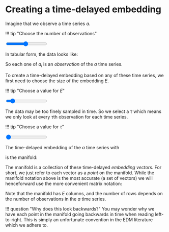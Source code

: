 # Creating a time-delayed embedding

<script src="../assets/manifold.js" defer></script>
<script src="../assets/time-delayed-embedding.js" defer></script>

Imagine that we observe a time series $a$.

!!! tip "Choose the number of observations"
    <div class="slider-container"><input type="range" min="1" max="20" value="10" class="slider" id="numObs"></div>

In tabular form, the data looks like:

<span class="dynamic-equation" data-equation="\[ ${a_time_series} \]" />

So each one of $a_i$ is an *observation* of the $a$ time series.

To create a time-delayed embedding based on any of these time series, we first need to choose the size of the embedding $E$.

!!! tip "Choose a value for $E$"
    <div class="slider-container"><input type="range" min="1" max="10" value="2" class="slider" id="E"></div>

The data may be too finely sampled in time.
So we select a $\tau$ which means we only look at every $\tau$th observation for each time series.

!!! tip "Choose a value for $\tau$"
    <div class="slider-container"><input type="range" min="1" max="5" value="1" class="slider" id="tau"></div>

The time-delayed embedding of the $a$ time series with
<span class="dynamic-inline" data-equation="E = ${E}, \tau = ${tau}" />

is the manifold:

<span class="dynamic-equation" data-equation="\[ M_a := \text{Manifold}(x, E,\tau) = ${M_a_sets} \]" />

The manifold is a collection of these time-delayed *embedding vectors*.
For short, we just refer to each vector as a *point* on the manifold.
While the manifold notation above is the most accurate (a set of vectors) we will henceforward use the more convenient matrix notation:

<span class="dynamic-equation" data-equation="\[ M_a = ${M_a} \]" />

Note that the manifold has $E$ columns, and the number of rows depends on the number of observations in the $a$ time series.

!!! question "Why does this look backwards?"
    You may wonder why we have each point in the manifold going backwards in time when reading left-to-right.
    This is simply an unfortunate convention in the EDM literature which we adhere to.